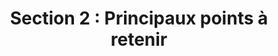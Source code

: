 ---
title: "Section 2 : Principaux points à retenir"
layout: post
lang: fr
lang-ref: 202-takeaways
section: 2
category: 
  - hiring
hero:
  image:
    src: ui-tx-takeaways.jpg
    alt: Une photo montrant de multiples ampoules électriques suspendues au plafond par des fils.
blocks:
  - type: title
    label: "Point #1"
  - Pour optimiser l’appariement entre un candidat et une possibilité d’emploi fondée sur un projet, les gestionnaires devraient examiner les caractéristiques du rôle comme l’incidence et les tâches principales, plutôt que le texte générique associé de façon plus générale à la classification du poste. Une possibilité d’emploi fondée sur un projet vise moins à pourvoir les postes vacants au sein de l’organisation qu’à combler les lacunes pour l’exécution de tâches ponctuelles précises, souvent dans des domaines hautement prioritaires. Le passage d’annonces d’emplois générales à des annonces d’emplois adaptées aux postes aidera à optimiser les résultats des processus d’embauche pour les occasions d’emplois axées sur des projets, et à réduire du même coup le temps de dotation.
  - type: title
    label: "Point #2"
  - Le fait de tenir compte de l’environnement de travail, de la culture d’équipe et du style de leadership des gestionnaires dans l’annonce d’emploi et des exigences du poste fait une différence importante dans la création d’un lien solide entre le ou les candidats choisis et leur nouvelle équipe.
  - type: title
    label: "Point #3"
  - L’authenticité et la conscience de soi sont des atouts importants pour les gestionnaires dans le processus d’embauche. Les gestionnaires ont plus de facilité à attirer des candidats très performants qui cadrent bien avec leur équipe s’ils sont précis dans leur autoévaluation du milieu de travail et de la culture d’équipe. Selon les données que nous avons recueillies, les gestionnaires qui sont conscients de soi et authentiques dans leur représentation de ces éléments lorsqu’ils préparent l’annonce d’emploi sont plus susceptibles d’attirer des candidats ayant les compétences générales nécessaires pour réussir dans l’emploi et le milieu de travail. Les candidats sont également plus enclins à postuler à des offres d’emploi lorsqu’ils ont le sentiment que les profils des gestionnaires reflètent l’authenticité plutôt que la perfection ou des énoncés gouvernementaux génériques sur les valeurs et les priorités.
---